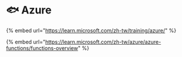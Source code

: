 # 🐟 Azure

{% embed url="https://learn.microsoft.com/zh-tw/training/azure/" %}

{% embed url="https://learn.microsoft.com/zh-tw/azure/azure-functions/functions-overview" %}

